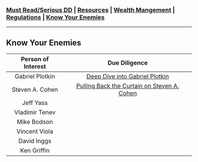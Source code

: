 ### [Must Read/Serious DD](index.md) | [Resources](resources.md) | [Wealth Mangement](wealth-management.md) | [Regulations](regulations.md) | [Know Your Enemies](know-your-enemies.md)

---

## Know Your Enemies
| Person of Interest | Due Diligence   |  
| :-------------: | :-------------: |
| Gabriel Plotkin | [Deep Dive into Gabriel Plotkin](https://www.reddit.com/r/DeepFuckingValue/comments/oird4r/deep_dive_into_gabriel_plotkin/) |
| Steven A. Cohen | [Pulling Back the Curtain on Steven A. Cohen](https://www.reddit.com/r/DDintoGME/comments/opdj1f/know_your_enemies_pulling_back_the_curtain_on/) |
| Jeff Yass | |
| Vladimir Tenev | |
| Mike Bodson | |
| Vincent Viola | |
| David Inggs | |
| Ken Griffin | |
